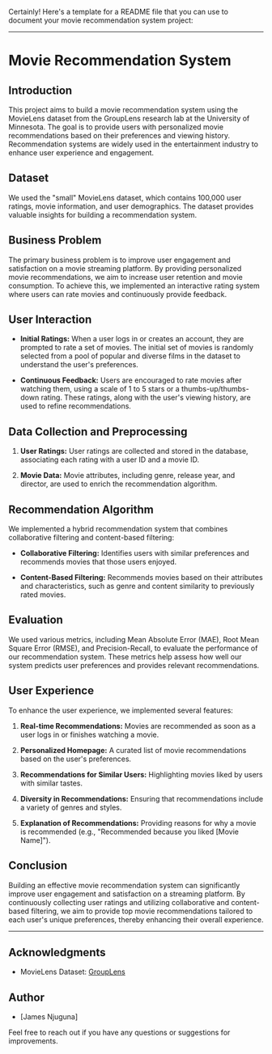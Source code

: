 Certainly! Here's a template for a README file that you can use to document your movie recommendation system project:

---

# Movie Recommendation System

## Introduction

This project aims to build a movie recommendation system using the MovieLens dataset from the GroupLens research lab at the University of Minnesota. The goal is to provide users with personalized movie recommendations based on their preferences and viewing history. Recommendation systems are widely used in the entertainment industry to enhance user experience and engagement.

## Dataset

We used the "small" MovieLens dataset, which contains 100,000 user ratings, movie information, and user demographics. The dataset provides valuable insights for building a recommendation system.

## Business Problem

The primary business problem is to improve user engagement and satisfaction on a movie streaming platform. By providing personalized movie recommendations, we aim to increase user retention and movie consumption. To achieve this, we implemented an interactive rating system where users can rate movies and continuously provide feedback.

## User Interaction

- **Initial Ratings:** When a user logs in or creates an account, they are prompted to rate a set of movies. The initial set of movies is randomly selected from a pool of popular and diverse films in the dataset to understand the user's preferences.

- **Continuous Feedback:** Users are encouraged to rate movies after watching them, using a scale of 1 to 5 stars or a thumbs-up/thumbs-down rating. These ratings, along with the user's viewing history, are used to refine recommendations.

## Data Collection and Preprocessing

1. **User Ratings:** User ratings are collected and stored in the database, associating each rating with a user ID and a movie ID.

2. **Movie Data:** Movie attributes, including genre, release year, and director, are used to enrich the recommendation algorithm.

## Recommendation Algorithm

We implemented a hybrid recommendation system that combines collaborative filtering and content-based filtering:

- **Collaborative Filtering:** Identifies users with similar preferences and recommends movies that those users enjoyed.

- **Content-Based Filtering:** Recommends movies based on their attributes and characteristics, such as genre and content similarity to previously rated movies.

## Evaluation

We used various metrics, including Mean Absolute Error (MAE), Root Mean Square Error (RMSE), and Precision-Recall, to evaluate the performance of our recommendation system. These metrics help assess how well our system predicts user preferences and provides relevant recommendations.

## User Experience

To enhance the user experience, we implemented several features:

1. **Real-time Recommendations:** Movies are recommended as soon as a user logs in or finishes watching a movie.

2. **Personalized Homepage:** A curated list of movie recommendations based on the user's preferences.

3. **Recommendations for Similar Users:** Highlighting movies liked by users with similar tastes.

4. **Diversity in Recommendations:** Ensuring that recommendations include a variety of genres and styles.

5. **Explanation of Recommendations:** Providing reasons for why a movie is recommended (e.g., "Recommended because you liked [Movie Name]").

## Conclusion

Building an effective movie recommendation system can significantly improve user engagement and satisfaction on a streaming platform. By continuously collecting user ratings and utilizing collaborative and content-based filtering, we aim to provide top movie recommendations tailored to each user's unique preferences, thereby enhancing their overall experience.

---

## Acknowledgments


- MovieLens Dataset: [GroupLens](https://grouplens.org/datasets/movielens/)

## Author


- [James Njuguna]

Feel free to reach out if you have any questions or suggestions for improvements.